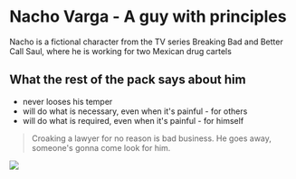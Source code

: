 # Nacho Varga - A guy with principles

Nacho is a fictional character from the TV series Breaking Bad and Better Call Saul, where he is working for two Mexican drug cartels

## What the rest of the pack says about him
* never looses his temper
* will do what is necessary, even when it's painful - for others
* will do what is required, even when it's painful - for himself

> Croaking a lawyer for no reason is bad business. He goes away, someone's gonna come look for him.

<img src="https://upload.wikimedia.org/wikipedia/en/f/f1/NachoVargaBCS.jpg"/>
